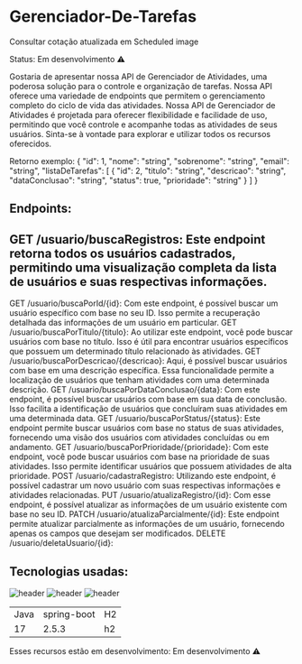 # Gerenciador-De-Tarefas
Consultar cotação atualizada em Scheduled
image

Status: Em desenvolvimento ⚠️

Gostaria de apresentar nossa API de Gerenciador de Atividades, uma poderosa solução para o controle e organização de tarefas. Nossa API oferece uma variedade de endpoints que permitem o gerenciamento completo do ciclo de vida das atividades.
Nossa API de Gerenciador de Atividades é projetada para oferecer flexibilidade e facilidade de uso, permitindo que você controle e acompanhe todas as atividades de seus usuários. Sinta-se à vontade para explorar e utilizar todos os recursos oferecidos.

Retorno exemplo:
{
  "id": 1,
  "nome": "string",
  "sobrenome": "string",
  "email": "string",
  "listaDeTarefas": [
    {
      "id": 2,
      "titulo": "string",
      "descricao": "string",
      "dataConclusao": "string",
      "status": true,
      "prioridade": "string"
    }
  ]
}

## Endpoints:
## GET /usuario/buscaRegistros: Este endpoint retorna todos os usuários cadastrados, permitindo uma visualização completa da lista de usuários e suas respectivas informações. 
GET /usuario/buscaPorId/{id}: Com este endpoint, é possível buscar um usuário específico com base no seu ID. Isso permite a recuperação detalhada das informações de um usuário em particular.
GET /usuario/buscaPorTitulo/{titulo}: Ao utilizar este endpoint, você pode buscar usuários com base no título. Isso é útil para encontrar usuários específicos que possuem um determinado título relacionado às atividades.
GET /usuario/buscaPorDescricao/{descricao}: Aqui, é possível buscar usuários com base em uma descrição específica. Essa funcionalidade permite a localização de usuários que tenham atividades com uma determinada descrição.
GET /usuario/buscaPorDataConclusao/{data}: Com este endpoint, é possível buscar usuários com base em sua data de conclusão. Isso facilita a identificação de usuários que concluíram suas atividades em uma determinada data.
GET /usuario/buscaPorStatus/{status}: Este endpoint permite buscar usuários com base no status de suas atividades, fornecendo uma visão dos usuários com atividades concluídas ou em andamento.
GET /usuario/buscaPorPrioridade/{prioridade}: Com este endpoint, você pode buscar usuários com base na prioridade de suas atividades. Isso permite identificar usuários que possuem atividades de alta prioridade.
POST /usuario/cadastraRegistro: Utilizando este endpoint, é possível cadastrar um novo usuário com suas respectivas informações e atividades relacionadas.
PUT /usuario/atualizaRegistro/{id}: Com esse endpoint, é possível atualizar as informações de um usuário existente com base no seu ID.
PATCH /usuario/atualizaParcialmente/{id}: Este endpoint permite atualizar parcialmente as informações de um usuário, fornecendo apenas os campos que desejam ser modificados.
DELETE /usuario/deletaUsuario/{id}: 

## Tecnologias usadas:
![header](https://user-images.githubusercontent.com/90796699/228732700-385f1245-70e2-4afa-8fcb-3838c43cc3d1.png)
![header](https://user-images.githubusercontent.com/90796699/228732963-6bafac5b-bb12-4e8d-b72a-47b3798f7bc3.png)
![header](https://user-images.githubusercontent.com/90796699/229381110-73a2592a-5e58-4948-ae38-a179cc119e10.png)
<table>
  <tr>
    <td>Java</td>
    <td>spring-boot</td>
    <td>H2</td>
  </tr>
  <tr>
    <td>17</td>
    <td>2.5.3</td>
    <td>h2</td>
  </tr>
</table>

Esses recursos estão em desenvolvimento:
Em desenvolvimento ⚠️
